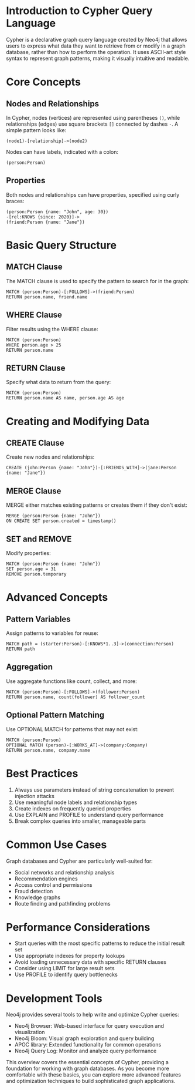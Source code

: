 # Introduction to Cypher Query Language

Cypher is a declarative graph query language created by Neo4j that allows users to express what data they want to retrieve from or modify in a graph database, rather than how to perform the operation. It uses ASCII-art style syntax to represent graph patterns, making it visually intuitive and readable.

# Core Concepts

## Nodes and Relationships

In Cypher, nodes (vertices) are represented using parentheses `()`, while relationships (edges) use square brackets `[]` connected by dashes `-`. A simple pattern looks like:

```cypher
(node1)-[relationship]->(node2)
```

Nodes can have labels, indicated with a colon:

```cypher
(person:Person)
```

## Properties

Both nodes and relationships can have properties, specified using curly braces:

```cypher
(person:Person {name: "John", age: 30})
-[rel:KNOWS {since: 2020}]->
(friend:Person {name: "Jane"})
```

# Basic Query Structure

## MATCH Clause

The MATCH clause is used to specify the pattern to search for in the graph:

```cypher
MATCH (person:Person)-[:FOLLOWS]->(friend:Person)
RETURN person.name, friend.name
```

## WHERE Clause

Filter results using the WHERE clause:

```cypher
MATCH (person:Person)
WHERE person.age > 25
RETURN person.name
```

## RETURN Clause

Specify what data to return from the query:

```cypher
MATCH (person:Person)
RETURN person.name AS name, person.age AS age
```

# Creating and Modifying Data

## CREATE Clause

Create new nodes and relationships:

```cypher
CREATE (john:Person {name: "John"})-[:FRIENDS_WITH]->(jane:Person {name: "Jane"})
```

## MERGE Clause

MERGE either matches existing patterns or creates them if they don't exist:

```cypher
MERGE (person:Person {name: "John"})
ON CREATE SET person.created = timestamp()
```

## SET and REMOVE

Modify properties:

```cypher
MATCH (person:Person {name: "John"})
SET person.age = 31
REMOVE person.temporary
```

# Advanced Concepts

## Pattern Variables

Assign patterns to variables for reuse:

```cypher
MATCH path = (starter:Person)-[:KNOWS*1..3]->(connection:Person)
RETURN path
```

## Aggregation

Use aggregate functions like count, collect, and more:

```cypher
MATCH (person:Person)-[:FOLLOWS]->(follower:Person)
RETURN person.name, count(follower) AS follower_count
```

## Optional Pattern Matching

Use OPTIONAL MATCH for patterns that may not exist:

```cypher
MATCH (person:Person)
OPTIONAL MATCH (person)-[:WORKS_AT]->(company:Company)
RETURN person.name, company.name
```

# Best Practices

1. Always use parameters instead of string concatenation to prevent injection attacks
2. Use meaningful node labels and relationship types
3. Create indexes on frequently queried properties
4. Use EXPLAIN and PROFILE to understand query performance
5. Break complex queries into smaller, manageable parts

# Common Use Cases

Graph databases and Cypher are particularly well-suited for:

- Social networks and relationship analysis
- Recommendation engines
- Access control and permissions
- Fraud detection
- Knowledge graphs
- Route finding and pathfinding problems

# Performance Considerations

- Start queries with the most specific patterns to reduce the initial result set
- Use appropriate indexes for property lookups
- Avoid loading unnecessary data with specific RETURN clauses
- Consider using LIMIT for large result sets
- Use PROFILE to identify query bottlenecks

# Development Tools

Neo4j provides several tools to help write and optimize Cypher queries:

- Neo4j Browser: Web-based interface for query execution and visualization
- Neo4j Bloom: Visual graph exploration and query building
- APOC library: Extended functionality for common operations
- Neo4j Query Log: Monitor and analyze query performance

This overview covers the essential concepts of Cypher, providing a foundation for working with graph databases. As you become more comfortable with these basics, you can explore more advanced features and optimization techniques to build sophisticated graph applications.
